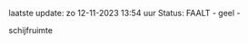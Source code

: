 laatste update: 
zo 12-11-2023 13:54   uur 
Status: FAALT - geel - 
<div class="service Y">schijfruimte</div>